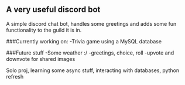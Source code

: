 ## A very useful discord bot
A simple discord chat bot, handles some greetings and adds some fun functionality to the guild it is in.

###Currently working on:
-Trivia game using a MySQL database

###Future stuff
-Some weather :/
-greetings, choice, roll
-upvote and downvote for shared images

Solo proj, learning some async stuff, interacting with databases, python refresh
